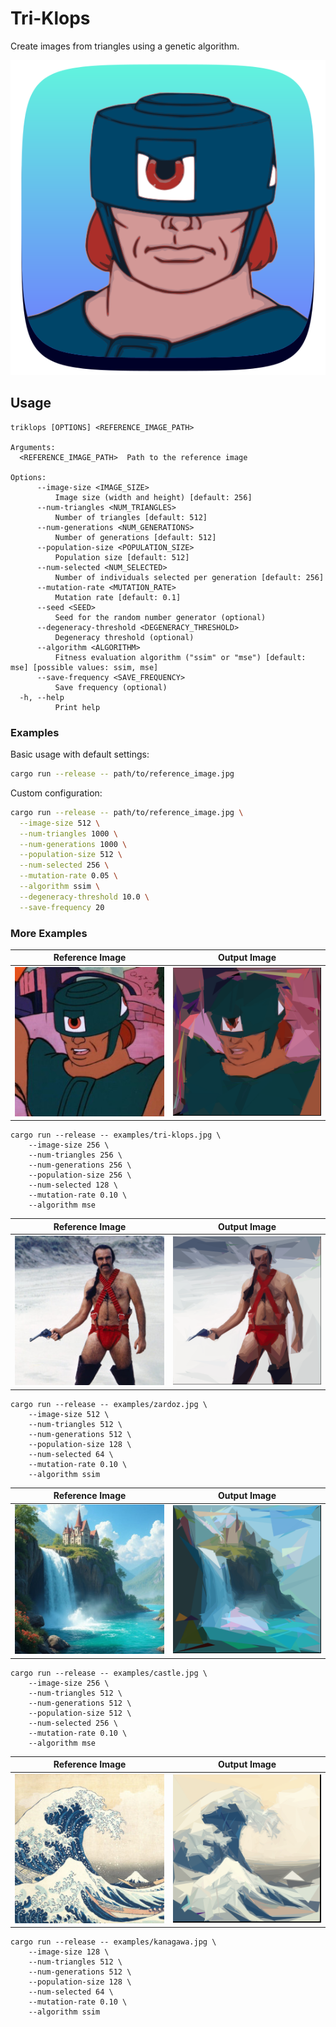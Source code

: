 # Tri-Klops

Create images from triangles using a genetic algorithm.

<p align="center">
    <img alt="Tri-Klops" src="assets/icon.png">
</p>

## Usage

```
triklops [OPTIONS] <REFERENCE_IMAGE_PATH>

Arguments:
  <REFERENCE_IMAGE_PATH>  Path to the reference image

Options:
      --image-size <IMAGE_SIZE>
          Image size (width and height) [default: 256]
      --num-triangles <NUM_TRIANGLES>
          Number of triangles [default: 512]
      --num-generations <NUM_GENERATIONS>
          Number of generations [default: 512]
      --population-size <POPULATION_SIZE>
          Population size [default: 512]
      --num-selected <NUM_SELECTED>
          Number of individuals selected per generation [default: 256]
      --mutation-rate <MUTATION_RATE>
          Mutation rate [default: 0.1]
      --seed <SEED>
          Seed for the random number generator (optional)
      --degeneracy-threshold <DEGENERACY_THRESHOLD>
          Degeneracy threshold (optional)
      --algorithm <ALGORITHM>
          Fitness evaluation algorithm ("ssim" or "mse") [default: mse] [possible values: ssim, mse]
      --save-frequency <SAVE_FREQUENCY>
          Save frequency (optional)
  -h, --help
          Print help
```

### Examples

Basic usage with default settings:

```bash
cargo run --release -- path/to/reference_image.jpg
```

Custom configuration:

```bash
cargo run --release -- path/to/reference_image.jpg \
  --image-size 512 \
  --num-triangles 1000 \
  --num-generations 1000 \
  --population-size 512 \
  --num-selected 256 \
  --mutation-rate 0.05 \
  --algorithm ssim \
  --degeneracy-threshold 10.0 \
  --save-frequency 20
```

### More Examples

<table>
  <thead>
    <tr>
      <th>Reference Image</th>
      <th>Output Image</th>
    </tr>
  </thead>
  <tbody>
    <tr>
      <td>
          <img src="examples/tri-klops.jpg" alt="Reference Image">
      </td>
      <td>
          <img src="examples/mse_alg--0_rng--256_res--256_tri--256_gen--256_pop--128_sel--0.10_mut.svg" alt="Output Image" width="256">
      </td>
    </tr>
  </tbody>
</table>

```
cargo run --release -- examples/tri-klops.jpg \
    --image-size 256 \
    --num-triangles 256 \
    --num-generations 256 \
    --population-size 256 \
    --num-selected 128 \
    --mutation-rate 0.10 \
    --algorithm mse
```

<table>
  <thead>
    <tr>
      <th>Reference Image</th>
      <th>Output Image</th>
    </tr>
  </thead>
  <tbody>
    <tr>
      <td>
          <img src="examples/zardoz.jpg" alt="Reference Image">
      </td>
      <td>
          <img src="examples/zardoz--alg_ssim--rng_1734233597--res_512--tri_512--gen_512--pop_128--sel_64--mut_0.10--deg_0.00.svg" alt="Output Image" width="256">
      </td>
    </tr>
  </tbody>
</table>

```
cargo run --release -- examples/zardoz.jpg \
    --image-size 512 \
    --num-triangles 512 \
    --num-generations 512 \
    --population-size 128 \
    --num-selected 64 \
    --mutation-rate 0.10 \
    --algorithm ssim
```

<table>
  <thead>
    <tr>
      <th>Reference Image</th>
      <th>Output Image</th>
    </tr>
  </thead>
  <tbody>
    <tr>
      <td>
          <img src="examples/castle.jpg" alt="Reference Image">
      </td>
      <td>
          <img src="examples/castle--alg_mse--rng_0--res_256--tri_512--gen_512--pop_512--sel_256--mut_0.10--deg_0.00.svg" alt="Output Image" width="256">
      </td>
    </tr>
  </tbody>
</table>

```
cargo run --release -- examples/castle.jpg \
    --image-size 256 \
    --num-triangles 512 \
    --num-generations 512 \
    --population-size 512 \
    --num-selected 256 \
    --mutation-rate 0.10 \
    --algorithm mse
```

<table>
  <thead>
    <tr>
      <th>Reference Image</th>
      <th>Output Image</th>
    </tr>
  </thead>
  <tbody>
    <tr>
      <td>
          <img src="examples/kanagawa.jpg" alt="Reference Image">
      </td>
      <td>
          <img src="examples/kanagawa--alg_ssim--rng_1734196673--res_128--tri_512--gen_512--pop_128--sel_64--mut_0.10--deg_0.00.svg" alt="Output Image" width="256">
      </td>
    </tr>
  </tbody>
</table>

```
cargo run --release -- examples/kanagawa.jpg \
    --image-size 128 \
    --num-triangles 512 \
    --num-generations 512 \
    --population-size 128 \
    --num-selected 64 \
    --mutation-rate 0.10 \
    --algorithm ssim
```
